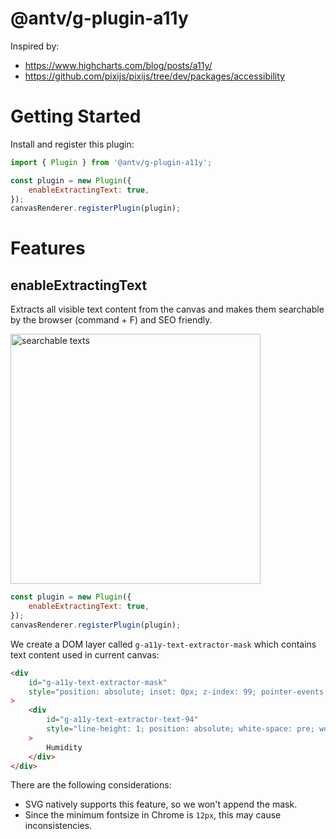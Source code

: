 # @antv/g-plugin-a11y

Inspired by:

-   https://www.highcharts.com/blog/posts/a11y/
-   https://github.com/pixijs/pixijs/tree/dev/packages/accessibility

# Getting Started

Install and register this plugin:

```js
import { Plugin } from '@antv/g-plugin-a11y';

const plugin = new Plugin({
    enableExtractingText: true,
});
canvasRenderer.registerPlugin(plugin);
```

# Features

## enableExtractingText

Extracts all visible text content from the canvas and makes them searchable by the browser (command + F) and SEO friendly.

<img src="https://gw.alipayobjects.com/mdn/rms_6ae20b/afts/img/A*NKFsSYYofj4AAAAAAAAAAAAAARQnAQ" width="400" alt="searchable texts">

```js
const plugin = new Plugin({
    enableExtractingText: true,
});
canvasRenderer.registerPlugin(plugin);
```

We create a DOM layer called `g-a11y-text-extractor-mask` which contains text content used in current canvas:

```html
<div
    id="g-a11y-text-extractor-mask"
    style="position: absolute; inset: 0px; z-index: 99; pointer-events: none; user-select: none; overflow: hidden;"
>
    <div
        id="g-a11y-text-extractor-text-94"
        style="line-height: 1; position: absolute; white-space: pre; word-break: keep-all; color: transparent !important; transform-origin: 0px 0px; transform: translate(0px, 0px) translate(-50%, -100%) matrix3d(1, 0, 0, 0, 0, 1, 0, 0, 0, 0, 1, 0, 320, 350, 0, 1); font-size: 10px; font-family: sans-serif;"
    >
        Humidity
    </div>
</div>
```

There are the following considerations:

-   SVG natively supports this feature, so we won't append the mask.
-   Since the minimum fontsize in Chrome is `12px`, this may cause inconsistencies.
